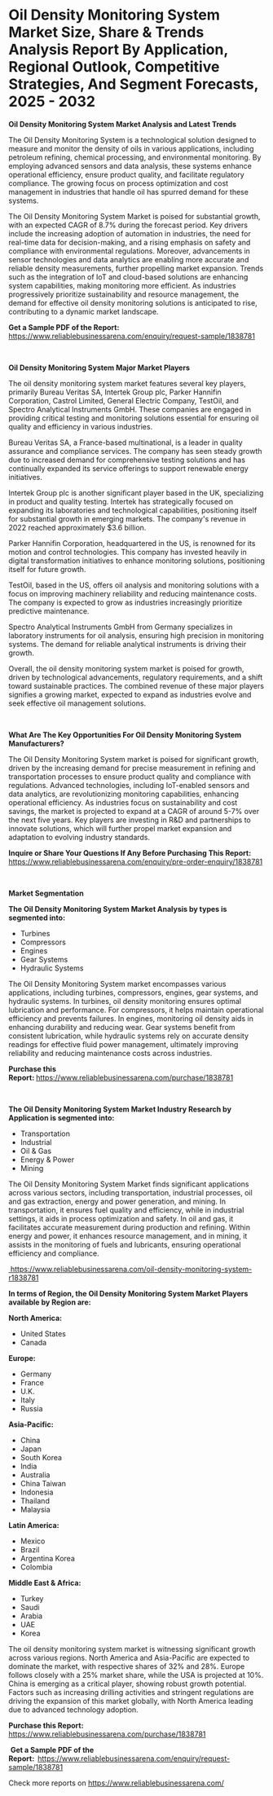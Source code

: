 <p><h1>Oil Density Monitoring System Market Size, Share & Trends Analysis Report By Application, Regional Outlook, Competitive Strategies, And Segment Forecasts, 2025 - 2032</h1></p><p><strong>Oil Density Monitoring System Market Analysis and Latest Trends</strong></p>
<p><p>The Oil Density Monitoring System is a technological solution designed to measure and monitor the density of oils in various applications, including petroleum refining, chemical processing, and environmental monitoring. By employing advanced sensors and data analysis, these systems enhance operational efficiency, ensure product quality, and facilitate regulatory compliance. The growing focus on process optimization and cost management in industries that handle oil has spurred demand for these systems.</p><p>The Oil Density Monitoring System Market is poised for substantial growth, with an expected CAGR of 8.7% during the forecast period. Key drivers include the increasing adoption of automation in industries, the need for real-time data for decision-making, and a rising emphasis on safety and compliance with environmental regulations. Moreover, advancements in sensor technologies and data analytics are enabling more accurate and reliable density measurements, further propelling market expansion. Trends such as the integration of IoT and cloud-based solutions are enhancing system capabilities, making monitoring more efficient. As industries progressively prioritize sustainability and resource management, the demand for effective oil density monitoring solutions is anticipated to rise, contributing to a dynamic market landscape.</p></p>
<p><strong>Get a Sample PDF of the Report:&nbsp;</strong> <a href="https://www.reliablebusinessarena.com/enquiry/request-sample/1838781?utm_campaign=2304&utm_medium=2&utm_source=Github&utm_content=ia&utm_term=28022025&utm_id=oil-density-monitoring-system">https://www.reliablebusinessarena.com/enquiry/request-sample/1838781</a></p>
<p>&nbsp;</p>
<p><strong>Oil Density Monitoring System Major Market Players</strong></p>
<p><p>The oil density monitoring system market features several key players, primarily Bureau Veritas SA, Intertek Group plc, Parker Hannifin Corporation, Castrol Limited, General Electric Company, TestOil, and Spectro Analytical Instruments GmbH. These companies are engaged in providing critical testing and monitoring solutions essential for ensuring oil quality and efficiency in various industries.</p><p>Bureau Veritas SA, a France-based multinational, is a leader in quality assurance and compliance services. The company has seen steady growth due to increased demand for comprehensive testing solutions and has continually expanded its service offerings to support renewable energy initiatives. </p><p>Intertek Group plc is another significant player based in the UK, specializing in product and quality testing. Intertek has strategically focused on expanding its laboratories and technological capabilities, positioning itself for substantial growth in emerging markets. The company's revenue in 2022 reached approximately $3.6 billion.</p><p>Parker Hannifin Corporation, headquartered in the US, is renowned for its motion and control technologies. This company has invested heavily in digital transformation initiatives to enhance monitoring solutions, positioning itself for future growth. </p><p>TestOil, based in the US, offers oil analysis and monitoring solutions with a focus on improving machinery reliability and reducing maintenance costs. The company is expected to grow as industries increasingly prioritize predictive maintenance.</p><p>Spectro Analytical Instruments GmbH from Germany specializes in laboratory instruments for oil analysis, ensuring high precision in monitoring systems. The demand for reliable analytical instruments is driving their growth.</p><p>Overall, the oil density monitoring system market is poised for growth, driven by technological advancements, regulatory requirements, and a shift toward sustainable practices. The combined revenue of these major players signifies a growing market, expected to expand as industries evolve and seek effective oil management solutions.</p></p>
<p>&nbsp;</p>
<p><strong>What Are The Key Opportunities For Oil Density Monitoring System Manufacturers?</strong></p>
<p><p>The Oil Density Monitoring System market is poised for significant growth, driven by the increasing demand for precise measurement in refining and transportation processes to ensure product quality and compliance with regulations. Advanced technologies, including IoT-enabled sensors and data analytics, are revolutionizing monitoring capabilities, enhancing operational efficiency. As industries focus on sustainability and cost savings, the market is projected to expand at a CAGR of around 5-7% over the next five years. Key players are investing in R&D and partnerships to innovate solutions, which will further propel market expansion and adaptation to evolving industry standards.</p></p>
<p><strong>Inquire or Share Your Questions If Any Before Purchasing This Report:</strong> <a href="https://www.reliablebusinessarena.com/enquiry/pre-order-enquiry/1838781?utm_campaign=2304&utm_medium=2&utm_source=Github&utm_content=ia&utm_term=28022025&utm_id=oil-density-monitoring-system">https://www.reliablebusinessarena.com/enquiry/pre-order-enquiry/1838781</a></p>
<p>&nbsp;</p>
<p><strong>Market Segmentation</strong></p>
<p><strong>The Oil Density Monitoring System Market Analysis by types is segmented into:</strong></p>
<p><ul><li>Turbines</li><li>Compressors</li><li>Engines</li><li>Gear Systems</li><li>Hydraulic Systems</li></ul></p>
<p><p>The Oil Density Monitoring System market encompasses various applications, including turbines, compressors, engines, gear systems, and hydraulic systems. In turbines, oil density monitoring ensures optimal lubrication and performance. For compressors, it helps maintain operational efficiency and prevents failures. In engines, monitoring oil density aids in enhancing durability and reducing wear. Gear systems benefit from consistent lubrication, while hydraulic systems rely on accurate density readings for effective fluid power management, ultimately improving reliability and reducing maintenance costs across industries.</p></p>
<p><strong>Purchase this Report:&nbsp;</strong><a href="https://www.reliablebusinessarena.com/purchase/1838781?utm_campaign=2304&utm_medium=2&utm_source=Github&utm_content=ia&utm_term=28022025&utm_id=oil-density-monitoring-system">https://www.reliablebusinessarena.com/purchase/1838781</a></p>
<p>&nbsp;</p>
<p><strong>The Oil Density Monitoring System Market Industry Research by Application is segmented into:</strong></p>
<p><ul><li>Transportation</li><li>Industrial</li><li>Oil & Gas</li><li>Energy & Power</li><li>Mining</li></ul></p>
<p><p>The Oil Density Monitoring System Market finds significant applications across various sectors, including transportation, industrial processes, oil and gas extraction, energy and power generation, and mining. In transportation, it ensures fuel quality and efficiency, while in industrial settings, it aids in process optimization and safety. In oil and gas, it facilitates accurate measurement during production and refining. Within energy and power, it enhances resource management, and in mining, it assists in the monitoring of fuels and lubricants, ensuring operational efficiency and compliance.</p></p>
<p><a href="https://www.reliablebusinessarena.com/oil-density-monitoring-system-r1838781?utm_campaign=2304&utm_medium=2&utm_source=Github&utm_content=ia&utm_term=28022025&utm_id=oil-density-monitoring-system">&nbsp;https://www.reliablebusinessarena.com/oil-density-monitoring-system-r1838781</a></p>
<p><strong>In terms of Region, the Oil Density Monitoring System Market Players available by Region are:</strong></p>
<p>
    <p> <strong> North America: </strong>
        <ul>
            <li>United States</li>
            <li>Canada</li>
        </ul>
        </p> 
    <p> <strong> Europe: </strong>
        <ul>
            <li>Germany</li>
            <li>France</li>
            <li>U.K.</li>
            <li>Italy</li>
            <li>Russia</li>
        </ul>
        </p> 
    <p> <strong> Asia-Pacific: </strong>
        <ul>
            <li>China</li>
            <li>Japan</li>
            <li>South Korea</li>
            <li>India</li>
            <li>Australia</li>
            <li>China Taiwan</li>
            <li>Indonesia</li>
            <li>Thailand</li>
            <li>Malaysia</li>
        </ul>
        </p> 
    <p> <strong> Latin America: </strong>
        <ul>
            <li>Mexico</li>
            <li>Brazil</li>
            <li>Argentina Korea</li>
            <li>Colombia</li>
        </ul>
        </p> 
    <p> <strong> Middle East & Africa: </strong>
        <ul>
            <li>Turkey</li>
            <li>Saudi</li>
            <li>Arabia</li>
            <li>UAE</li>
            <li>Korea</li>
        </ul>
    </p>
    </p>
<p><p>The oil density monitoring system market is witnessing significant growth across various regions. North America and Asia-Pacific are expected to dominate the market, with respective shares of 32% and 28%. Europe follows closely with a 25% market share, while the USA is projected at 10%. China is emerging as a critical player, showing robust growth potential. Factors such as increasing drilling activities and stringent regulations are driving the expansion of this market globally, with North America leading due to advanced technology adoption.</p></p>
<p><strong>Purchase this Report: </strong><a href="https://www.reliablebusinessarena.com/purchase/1838781?utm_campaign=2304&utm_medium=2&utm_source=Github&utm_content=ia&utm_term=28022025&utm_id=oil-density-monitoring-system">https://www.reliablebusinessarena.com/purchase/1838781</a></p>
<p>&nbsp;<strong>Get a Sample PDF of the Report:&nbsp;&nbsp;</strong><a href="https://www.reliablebusinessarena.com/enquiry/request-sample/1838781?utm_campaign=2304&utm_medium=2&utm_source=Github&utm_content=ia&utm_term=28022025&utm_id=oil-density-monitoring-system">https://www.reliablebusinessarena.com/enquiry/request-sample/1838781</a></p>
<p><strong></strong></p>
<p>Check more reports on <a href="https://www.reliablebusinessarena.com/?utm_campaign=2304&utm_medium=2&utm_source=Github&utm_content=ia&utm_term=28022025&utm_id=oil-density-monitoring-system">https://www.reliablebusinessarena.com/</a></p>